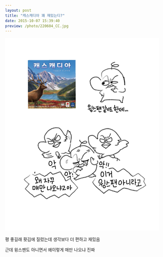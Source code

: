 ```yaml
---
layout: post
title: "캐스캐디아 꽤 재밌는디?"
date: 2015-10-07 15:39:40
preview: /photo/220604_CC.jpg
---
```


<img src="/photo/220604_CC.jpg" width="1200">

평 좋길래 홧김에 질렀는데 생각보다 더 편하고 재밌음

근데 윙스팬도 아니면서 왜이렇게 매만 나오냐 진짜
